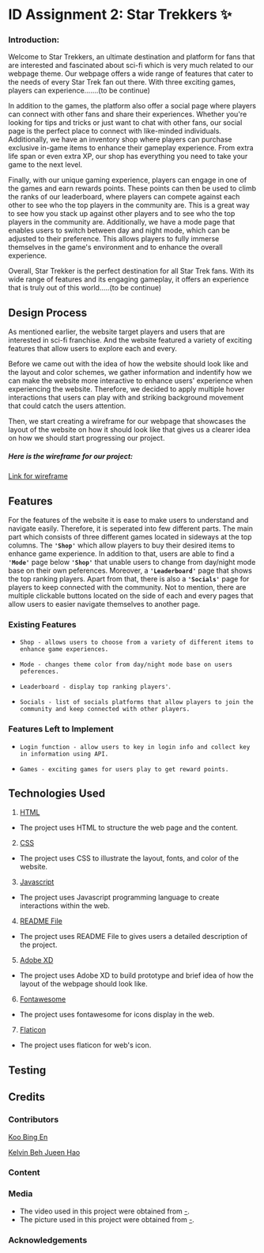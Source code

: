 # ID Assignment 2: Star Trekkers :sparkles:

### Introduction:

Welcome to Star Trekkers, an ultimate destination and platform for fans that are interested and fascinated about sci-fi which is very much related
to our webpage theme. Our webpage offers a wide range of features that cater to the needs of every Star Trek fan out there. With three exciting games, players can experience.......(to be continue)

In addition to the games, the platform also offer a social page where players can connect with other fans and share their experiences. Whether you're looking for tips and tricks or just want to chat with other fans, our social page is the perfect place to connect with like-minded individuals. Additionally, we have an inventory shop where players can purchase exclusive in-game items to enhance their gameplay experience. From extra life span or even extra XP, our shop has everything you need to take your game to the next level.

Finally, with our unique gaming experience, players can engage in one of the games and earn rewards points. These points can then be used to climb the ranks of our leaderboard, where players can compete against each other to see who the top players in the community are. This is a great way to see how you stack up against other players and to see who the top players in the community are. Additionally, we have a mode page that enables users to switch between day and night mode, which can be adjusted to their preference. This allows players to fully immerse themselves in the game's environment and to enhance the overall experience.

Overall, Star Trekker is the perfect destination for all Star Trek fans. With its wide range of features and its engaging gameplay, it offers an experience that is truly out of this world.....(to be continue)

## Design Process

As mentioned earlier, the website target players and users that are interested in sci-fi franchise. And the website featured a variety of exciting features that allow users to explore each and every.

Before we came out with the idea of how the website should look like and the layout and color schemes, we gather information and indentify how we can make the website more interactive to enhance users' experience when experiencing the website. Therefore, we decided to apply multiple hover interactions that users can play with and striking background movement that could catch the users attention.

Then, we start creating a wireframe for our webpage that showcases the layout of the website on how it should look like that gives us a clearer idea on how we should start progressing our project.

##### **Here is the wireframe for our project:**

[Link for wireframe]()

## Features

For the features of the website it is ease to make users to understand and navigate easily. Therefore, it is seperated into few different parts. The main part which consists of three different games located in sideways at the top columns. The **`'Shop'`** which allow players to buy their desired items to enhance game experience. In addition to that, users are able to find a **`'Mode'`** page below **`'Shop'`** that unable users to change from day/night mode base on their own peferences. Moreover, a **`'Leaderboard'`** page that shows the top ranking players. Apart from that, there is also a **`'Socials'`** page for players to keep connected with the community. Not to mention, there are multiple clickable buttons located on the side of each and every pages that allow users to easier navigate themselves to another page.

### Existing Features

- `Shop - allows users to choose from a variety of different items to enhance game experiences.`

- `Mode - changes theme color from day/night mode base on users peferences.`

- `Leaderboard - display top ranking players'`.

- `Socials - list of socials platforms that allow players to join the community and keep connected with other players.`

### Features Left to Implement

- `Login function - allow users to key in login info and collect key in information using API.`

- `Games - exciting games for users play to get reward points.`

## Technologies Used

1. [HTML](https://html.com/)

- The project uses HTML to structure the web page and the content.

2. [CSS](#)

- The project uses CSS to illustrate the layout, fonts, and color of the website.

3. [Javascript](https://www.w3.org/Style/CSS/Overview.en.html)

- The project uses Javascript programming language to create interactions within the web.

4. [README File](https://www.makeareadme.com/)

- The project uses README File to gives users a detailed description of the project.

5. [Adobe XD](https://www.adobe.com/products/xd/pricing/free-trial.html)

- The project uses Adobe XD to build prototype and brief idea of how the layout of the webpage should look like.

6. [Fontawesome](https://fontawesome.com/)

- The project uses fontawesome for icons display in the web.

7. [Flaticon](https://www.flaticon.com/)

- The project uses flaticon for web's icon.

## Testing

## Credits

### Contributors

[Koo Bing En](https://github.com/bingenk)

[Kelvin Beh Jueen Hao](https://github.com/qwer1234abc)

### Content

### Media

- The video used in this project were obtained from [-](...).
- The picture used in this project were obtained from [-](...).

### Acknowledgements
